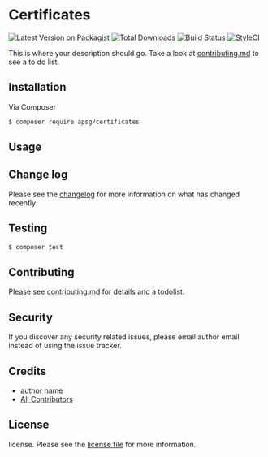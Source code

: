 # Certificates

[![Latest Version on Packagist][ico-version]][link-packagist]
[![Total Downloads][ico-downloads]][link-downloads]
[![Build Status][ico-travis]][link-travis]
[![StyleCI][ico-styleci]][link-styleci]

This is where your description should go. Take a look at [contributing.md](contributing.md) to see a to do list.

## Installation

Via Composer

``` bash
$ composer require apsg/certificates
```

## Usage

## Change log

Please see the [changelog](changelog.md) for more information on what has changed recently.

## Testing

``` bash
$ composer test
```

## Contributing

Please see [contributing.md](contributing.md) for details and a todolist.

## Security

If you discover any security related issues, please email author email instead of using the issue tracker.

## Credits

- [author name][link-author]
- [All Contributors][link-contributors]

## License

license. Please see the [license file](license.md) for more information.

[ico-version]: https://img.shields.io/packagist/v/apsg/certificates.svg?style=flat-square
[ico-downloads]: https://img.shields.io/packagist/dt/apsg/certificates.svg?style=flat-square
[ico-travis]: https://img.shields.io/travis/apsg/certificates/master.svg?style=flat-square
[ico-styleci]: https://styleci.io/repos/12345678/shield

[link-packagist]: https://packagist.org/packages/apsg/certificates
[link-downloads]: https://packagist.org/packages/apsg/certificates
[link-travis]: https://travis-ci.org/apsg/certificates
[link-styleci]: https://styleci.io/repos/12345678
[link-author]: https://github.com/apsg
[link-contributors]: ../../contributors
